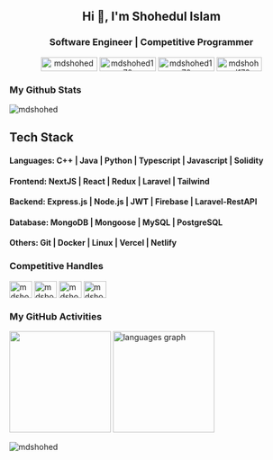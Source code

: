 <h2 align="center">Hi 👋, I'm Shohedul Islam</h2>
<h3 align="center">Software Engineer | Competitive Programmer</h3>

<div align="center">
  <a href="https://mdshohed.netlify.app" target="blank"><img align="center" src="https://img.shields.io/badge/my_portfolio-000?style=for-the-badge&logo=ko-fi&logoColor=white" alt="mdshohed" height="25" width="100" /></a>
  <a href="https://facebook.com/mdshohed170" target="blank"><img align="center" src="https://img.shields.io/badge/facebook-1877F2?style=for-the-badge&logo=facebook&logoColor=white" alt="mdshohed170" height="25" width="100" /></a>
  <a href="https://linkedin.com/in/mdshohed" target="blank"><img align="center" src="https://img.shields.io/badge/linkedin-0A66C2?style=for-the-badge&logo=linkedin&logoColor=white" alt="mdshohed170" height="25" width="100" /></a>
  <a href="https://github.com/mdshohed" target="blank"><img align="center" src="https://img.shields.io/badge/Github-010101?style=for-the-badge&logo=github&logoColor=white" alt="mdshohed170" height="25" width="80" /></a>
</div>

<h3 align="left">My Github Stats</h3>
<p align="left"> <img src="https://github-readme-stats.vercel.app/api?username=mdshohed&show_icons=true&count_private=true&theme=dark" alt="mdshohed" />


## Tech Stack
<!-- 
**Languages:** C++, Java, Python, Typescript, Javascript, Solidity

**Frontend:** NextJS, React, Redux, Laravel, Tailwind 

**Backend:** Express.js, Node.js, JWT, Firebase, Laravel-RestAPI

**Database:** MongoDB, Mongoose, MySQL, PostgreSQL 

**Others:** Git, Docker, Linux, Vercel, Netlify  -->

<h4 align="left"><b>Languages:</b> C++ | Java | Python | Typescript | Javascript | Solidity</h4>
<h4 align="left"><b>Frontend:</b> NextJS | React | Redux | Laravel | Tailwind </h4>
<h4 align="left"><b>Backend:</b> Express.js | Node.js | JWT | Firebase | Laravel-RestAPI</h4>
<h4 align="left"><b>Database:</b> MongoDB | Mongoose | MySQL | PostgreSQL </h4>
<h4 align="left"><b>Others:</b> Git | Docker | Linux | Vercel | Netlify</h4>
<!-- #### Testing: Jest  -->



<h3 align="left">Competitive Handles</h3>

<p align="left">
  <a href="https://codeforces.com/profile/mdshohed" target="blank"><img align="center" src="https://raw.githubusercontent.com/rahuldkjain/github-profile-readme-generator/master/src/images/icons/Social/codeforces.svg" alt="mdshohed" height="30" width="40" /></a>
  <a href="https://www.codechef.com/users/mdshohed" target="blank"><img align="center" src="https://cdn.jsdelivr.net/npm/simple-icons@3.1.0/icons/codechef.svg" alt="mdshohed" height="30" width="40" /></a>
  <a href="https://www.leetcode.com/mdshohed" target="blank"><img align="center" src="https://raw.githubusercontent.com/rahuldkjain/github-profile-readme-generator/master/src/images/icons/Social/leet-code.svg" alt="mdshohed" height="30" width="40" /></a>
  <a href="https://www.hackerrank.com/mdshohed" target="blank"><img align="center" src="https://raw.githubusercontent.com/rahuldkjain/github-profile-readme-generator/master/src/images/icons/Social/hackerrank.svg" alt="mdshohed" height="30" width="40" /></a>
</p>





### My GitHub Activities
<div align="left">
  <img height="180" src="https://github-readme-streak-stats.herokuapp.com/?user=mdshohed&currStreakNum=2FD3EB&fire=pink&sideLabels=F00&theme=nightowl" />
  <!--  TOP LANGUAGES STATISTICS -->
  <img height="180" src="https://github-readme-stats.vercel.app/api/top-langs/?username=mdshohed&theme=dark&layout=compact&align=right&width=40%)](https://github.com/ShahjalalShohag/github-readme-stats" alt="languages graph"  />
   
</div>


<p align="left"> <img src="https://komarev.com/ghpvc/?username=mdshohed&label=Profile%20views&color=0e75b6&style=flat" alt="mdshohed" /> </p>

<!-- **mdshohed/mdshohed** is a ✨ _special_ ✨ repository because its `README.md` (this file) appears on your GitHub profile.

Here are some ideas to get you started:

- 🔭 I’m currently working on ...
- 🌱 I’m currently learning ...
- 👯 I’m looking to collaborate on ...
- 🤔 I’m looking for help with ...
- 💬 Ask me about ...
- 📫 How to reach me: ...
- 😄 Pronouns: ...
- ⚡ Fun fact: ..
  -->
